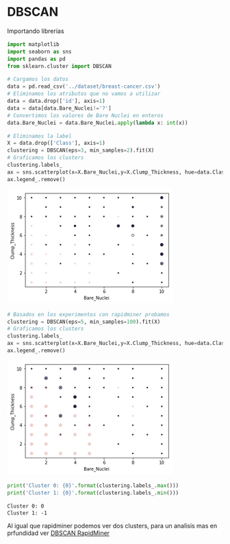 
#  DBSCAN

Importando librerias


```python
import matplotlib
import seaborn as sns
import pandas as pd
from sklearn.cluster import DBSCAN
```


```python
# Cargamos los datos
data = pd.read_csv('../dataset/breast-cancer.csv')
# Eliminamos los atributos que no vamos a utilizar
data = data.drop(['id'], axis=1)
data = data[data.Bare_Nuclei!='?']
# Convertimos los valores de Bare Nuclei en enteros
data.Bare_Nuclei = data.Bare_Nuclei.apply(lambda x: int(x))
```


```python
# Eliminamos la label
X = data.drop(['Class'], axis=1)
clustering = DBSCAN(eps=3, min_samples=2).fit(X)
# Graficamos los clusters
clustering.labels_
ax = sns.scatterplot(x=X.Bare_Nuclei,y=X.Clump_Thickness, hue=data.Class, size=(clustering.labels_+2)*2)
ax.legend_.remove()
```


![png](./img/output_444_0.png)



```python
# Basados en los experimentos con rapidminer probamos
clustering = DBSCAN(eps=5, min_samples=100).fit(X)
# Graficamos los clusters
clustering.labels_
ax = sns.scatterplot(x=X.Bare_Nuclei,y=X.Clump_Thickness, hue=data.Class, size=(clustering.labels_+2)*2)
ax.legend_.remove()
```


![png](./img/output_555_0.png)



```python
print('Cluster 0: {0}'.format(clustering.labels_.max()))
print('Cluster 1: {0}'.format(clustering.labels_.min()))
```

    Cluster 0: 0
    Cluster 1: -1


Al igual que rapidminer podemos ver dos clusters, para un analisis mas en prfundidad ver [DBSCAN RapidMiner](./)
